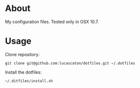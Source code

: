 About
========

My configuration files.
Tested only in OSX 10.7.

Usage
========

Clone repository:

```shell
git clone git@github.com:lucascaton/dotfiles.git ~/.dotfiles
```

Install the dotfiles:

```shell
~/.ditfiles/install.sh
```

